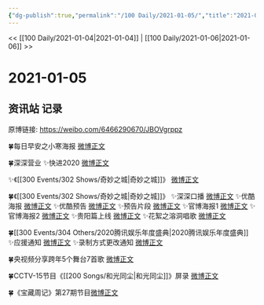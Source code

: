 ```yaml
---
{"dg-publish":true,"permalink":"/100 Daily/2021-01-05/","title":"2021-01-05","created":"2023-04-08T20:43:01.541+08:00","updated":"2023-04-08T20:44:11.443+08:00"}
---
```



<< [[100 Daily/2021-01-04\|2021-01-04]] | [[100 Daily/2021-01-06\|2021-01-06]] >>

# 2021-01-05

## 资讯站 记录

原博链接: https://weibo.com/6466290670/JBOVgrppz

🍀每日早安之小寒海报 [微博正文](https://weibo.com/6466290670/JBJ9Prv7O)

🍀深深营业
✨快进2020 [微博正文](https://m.weibo.cn/6466290670/4589920772162727)

✨《[[300 Events/302 Shows/奇妙之城\|奇妙之城]]》 [微博正文](https://weibo.com/6466290670/JBO4OAauh)

🍀《[[300 Events/302 Shows/奇妙之城\|奇妙之城]]》
✨深深口播 [微博正文](https://weibo.com/6466290670/JBLKXtpvt)
✨优酷海报 [微博正文](https://weibo.com/6466290670/JBLvzDxhw)
✨优酷预告 [微博正文](https://weibo.com/6466290670/JBMuWp0d1)
✨预告片段 [微博正文](https://weibo.com/6466290670/JBKSi9J8G)
✨官博海报1 [微博正文](https://weibo.com/6466290670/JBKb673U6)
✨官博海报2 [微博正文](https://weibo.com/6466290670/JBLB0vg2o)
✨贵阳篇上线 [微博正文](https://weibo.com/6466290670/JBNVJDd88)
✨花絮之溶洞唱歌 [微博正文](https://weibo.com/6466290670/JBNXhmA5H)

🍀[[300 Events/304 Others/2020腾讯娱乐年度盛典\|2020腾讯娱乐年度盛典]]
✨应援通知 [微博正文](https://weibo.com/6466290670/JBLN0vZw0)
✨录制方式更改通知 [微博正文](https://weibo.com/6466290670/JBLIuCKpc)

🍀央视频分享跨年5个舞台7首歌 [微博正文](https://weibo.com/6466290670/JBOFkET73)

🍀CCTV-15节目《[[200 Songs/和光同尘\|和光同尘]]》屏录 [微博正文](https://weibo.com/6466290670/JBMlcBXF1)

🍀《宝藏周记》第27期节目[微博正文](https://m.weibo.cn/6466290670/4590159348375308)

